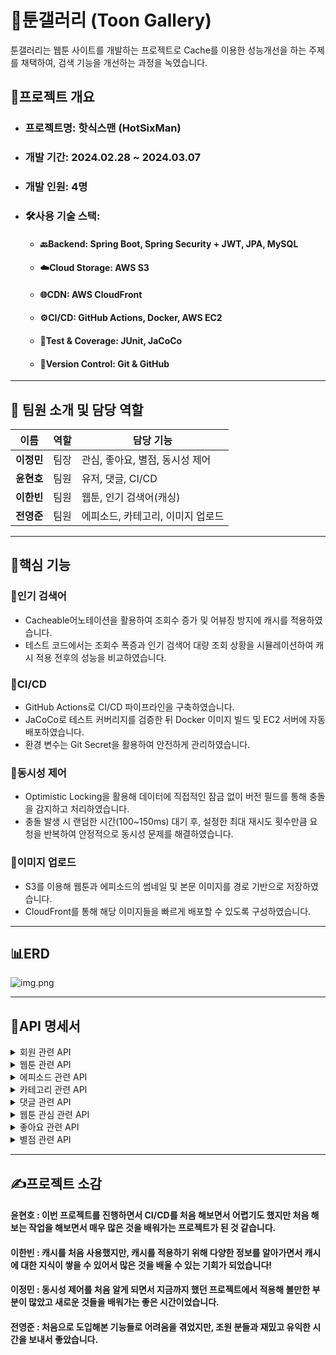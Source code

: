# 🧾툰갤러리 (Toon Gallery)
툰갤러리는 웹툰 사이트를 개발하는 프로젝트로 Cache를 이용한 성능개선을 하는 주제를 채택하여, 검색 기능을 개선하는 과정을 녹였습니다.
## 📌프로젝트 개요
- ### 프로젝트명: 핫식스맨 (HotSixMan)
- ### 개발 기간: 2024.02.28 ~ 2024.03.07
- ### 개발 인원: 4명
- ### 🛠️사용 기술 스택:
  - #### 🔙Backend: Spring Boot, Spring Security + JWT, JPA, MySQL
  - #### ☁️Cloud Storage: AWS S3
  - #### 🌐CDN: AWS CloudFront
  - #### ⚙️CI/CD: GitHub Actions, Docker, AWS EC2
  - #### 🧪Test & Coverage: JUnit, JaCoCo
  - #### 🧾Version Control: Git & GitHub

---

## 📌 팀원 소개 및 담당 역할

| 이름      | 역할  | 담당 기능               |
|---------|------|---------------------|
| **이정민** | 팀장 | 관심, 좋아요, 별점, 동시성 제어 |
| **윤현호** | 팀원 | 유저, 댓글, CI/CD       |
| **이한빈** | 팀원 | 웹툰, 인기 검색어(캐싱)      |
| **전영준** | 팀원 | 에피소드, 카테고리, 이미지 업로드 |

---
## 📌핵심 기능
### 🌟인기 검색어
- Cacheable어노테이션을 활용하여 조회수 증가 및 어뷰징 방지에 캐시를 적용하였습니다.
- 테스트 코드에서는 조회수 폭증과 인기 검색어 대량 조회 상황을 시뮬레이션하여 캐시 적용 전후의 성능을 비교하였습니다.
### 🌟CI/CD
- GitHub Actions로 CI/CD 파이프라인을 구축하였습니다.
- JaCoCo로 테스트 커버리지를 검증한 뒤 Docker 이미지 빌드 및 EC2 서버에 자동 배포하였습니다.
- 환경 변수는 Git Secret을 활용하여 안전하게 관리하였습니다.
### 🌟동시성 제어
- Optimistic Locking을 활용해 데이터에 직접적인 잠금 없이 버전 필드를 통해 충돌을 감지하고 처리하였습니다.
- 충돌 발생 시 랜덤한 시간(100~150ms) 대기 후, 설정한 최대 재시도 횟수만큼 요청을 반복하여 안정적으로 동시성 문제를 해결하였습니다.
### 🌟이미지 업로드
- S3를 이용해 웹툰과 에피소드의 썸네일 및 본문 이미지를 경로 기반으로 저장하였습니다.
- CloudFront를 통해 해당 이미지들을 빠르게 배포할 수 있도록 구성하였습니다.

--- 
## 📊ERD
![img.png](https://teamsparta.notion.site/image/attachment%3Aca851250-053d-4f6a-ac63-ea1e85021e6c%3Aimage.png?table=block&id=1c72dc3e-f514-8009-97b1-ec0afeb4fd6e&spaceId=83c75a39-3aba-4ba4-a792-7aefe4b07895&width=2000&userId=&cache=v2)

--- 
## 💬API 명세서
<details>
<summary>회원 관련 API</summary>

| Method |    기능    |       url       |
|:------:|:--------:|:---------------:|
|  POST  |  회원 가입   |  /auth/signup   |
|  POST  |   로그인    |   /auth/login   |
|  GET   |  유저 정보   | /users/{userId} |
|  GET   |   내 정보   |  /users/myinfo  |
| PATCH  | 유저 정보 수정 |     /users      |
| PATCH  | 비밀번호 수정  | /users/password |
| DELETE |  유저 탈퇴   |     /users      |
</details>

<details>
<summary>웹툰 관련 API</summary>

| Method |      기능       |         url          |
|:------:|:-------------:|:--------------------:|
|  POST  |     웹툰 생성     |      /webtoons       |
|  GET   |   웹툰 전체 조회    |      /webtoons       |
|  GET   | 웹툰 검색(캐시 미적용) | /webtoons/v1/search? |
|  GET   | 웹툰 검색(캐시 적용)  | /webtoons/v2/search? |
|  GET   |   웹툰 인기 검색    |  /webtoons/popular   |
</details>

<details>
<summary>에피소드 관련 API</summary>

| Method |     기능     |         url          |
|:------:|:----------:|:--------------------:|
|  POST  |  에피소드 생성   |      /webtoon/{webtoonId}/episode       |
|  GET   | 에피소드 전체 조회 |      /webtoon/{webtoonId}/episode       |
|  GET   | 에피소드 단건 조회 | /webtoon/{webtoonId}/episode/{episodeId} |
| PATCH  | 에피소드 제목 수정 | /webtoon/{webtoonId}/episode/{episodeId}/title |
| PATCH  | 썸네일 이미지 수정 |  /webtoon/{webtoonId}/episode/{episodeId}/thumbnail   |
| PATCH  | 본문 이미지 수정  |/webtoon/{webtoonId}/episode/{episodeId}/images|
| DELETE |  에피소드 삭제   |/webtoon/{webtoonId}/episode/{episodeId}|
</details>

<details>
<summary>카테고리 관련 API</summary>

| Method |     기능     |          url           |
|:------:|:----------:|:----------------------:|
|  POST  |  카테고리 생성   |       /category        |
|  GET   | 카테고리 전체 조회 |       /category        |
|  GET   | 카테고리 단건 조회 | /category/{categoryId} |
| PATCH  |  카테고리 수정   | /category/{categoryId} |
| DELETE |  카테고리 삭제   | /category/{categoryId} |
</details>

<details>
<summary>댓글 관련 API</summary>

| Method |    기능    |          url           |
|:------:|:--------:|:----------------------:|
|  POST  |  댓글 생성   |       /webtoons/{episodeId}/comments        |
|  GET   | 댓글 전체 조회 |       /webtoons/{episodeId}/comments        |
|  GET   |  대댓글 조회  | /webtoons/{episodeId}/comments/{parentId} |
| PATCH  |  댓글 수정   | /webtoons/{episodeId}/comments/{commentId} |
| DELETE |  댓글 삭제   | /webtoons/{episodeId}/comments/{commentId} |
</details>

<details>
<summary>웹툰 관심 관련 API</summary>

| Method |  기능   |          url           |
|:------:|:-----:|:----------------------:|
|  POST  | 웹툰 관심 |       /favorite/{commentId}        |
</details>

<details>
<summary>좋아요 관련 API</summary>

| Method |     기능     |          url           |
|:------:|:----------:|:----------------------:|
|  POST  | 댓글 좋아요(토글) |     /like/{commentId}       |
|  GET   |   좋아요 조회   |       /like/{commnetId}/{count}        |
</details>

<details>
<summary>별점 관련 API</summary>

| Method |  기능   |            url             |
|:------:|:-----:|:--------------------------:|
|  POST  | 별점 생성 | /rate/{userId}/{episodeId} |
|  GET   | 별점 조회 | /rate/average/{webtoonId}  |
| DELETE | 별점 삭제 |           /rate            |
</details>


---
## ✍️프로젝트 소감
#### 윤현호 : 이번 프로젝트를 진행하면서 CI/CD를 처음 해보면서 어렵기도 했지만 처음 해보는 작업을 해보면서 매우 많은 것을 배워가는 프로젝트가 된 것 같습니다.
#### 이한빈 : 캐시를 처음 사용했지만, 캐시를 적용하기 위해 다양한 정보를 알아가면서 캐시에 대한 지식이 쌓을 수 있어서 많은 것을 배울 수 있는 기회가 되었습니다!
#### 이정민 : 동시성 제어를 처음 알게 되면서 지금까지 했던 프로젝트에서 적용해 볼만한 부분이 많았고 새로운 것들을 배워가는 좋은 시간이었습니다.
#### 전영준 : 처음으로 도입해본 기능들로 어려움을 겪었지만, 조원 분들과 재밌고 유익한 시간을 보내서 좋았습니다.